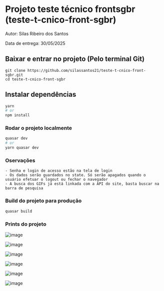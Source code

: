 # Projeto teste técnico frontsgbr (teste-t-cnico-front-sgbr)

Autor: Silas Ribeiro dos Santos

Data de entrega: 30/05/2025

## Baixar e entrar no projeto (Pelo terminal Git)

```
git clone https://github.com/silassantos21/teste-t-cnico-front-sgbr.git
cd teste-t-cnico-front-sgbr
```

## Instalar dependências

```bash
yarn
# or
npm install
```

### Rodar o projeto localmente

```bash
quasar dev
# or
yarn quasar dev
```

### Oservações

```
- Senha e login de acesso estão na tela de login
- Os dados serão guardados no state. Só serão apagados quando o usuário efetuar o logout ou fechar o navegador
- A busca dos GIFs já está linkada com a API do site, basta buscar na barra de pesquisa
```

### Build do projeto para produção

```bash
quasar build
```

### Prints do projeto

![image](https://github.com/user-attachments/assets/b343906c-873e-468b-a9b5-b6abc95061fe)

![image](https://github.com/user-attachments/assets/798f7538-096c-42bf-a97d-aa8a7a6719d0)

![image](https://github.com/user-attachments/assets/e4f10142-7013-4e51-b4ec-527870cf53cf)

![image](https://github.com/user-attachments/assets/54c39f34-2328-4386-9801-3a6542be20ae)

![image](https://github.com/user-attachments/assets/10023362-abeb-4c8b-a29c-a36be0210ed8)

![image](https://github.com/user-attachments/assets/1d19dc0f-8f77-4755-a67b-fac5dacd16c2)















